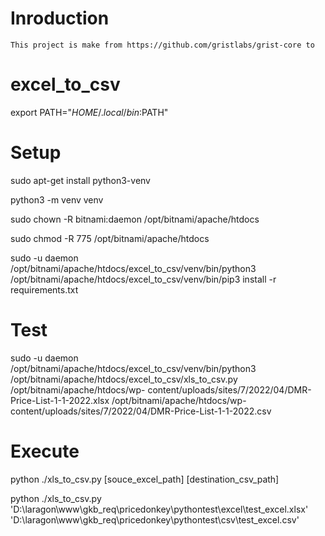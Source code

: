 # Inroduction

    This project is make from https://github.com/gristlabs/grist-core to

# excel_to_csv

export PATH="$HOME/.local/bin:$PATH"

# Setup

sudo apt-get install python3-venv

python3 -m venv venv

sudo chown -R bitnami:daemon /opt/bitnami/apache/htdocs

sudo chmod -R 775 /opt/bitnami/apache/htdocs

sudo -u daemon /opt/bitnami/apache/htdocs/excel_to_csv/venv/bin/python3 /opt/bitnami/apache/htdocs/excel_to_csv/venv/bin/pip3 install -r requirements.txt

# Test

sudo -u daemon /opt/bitnami/apache/htdocs/excel_to_csv/venv/bin/python3 /opt/bitnami/apache/htdocs/excel_to_csv/xls_to_csv.py /opt/bitnami/apache/htdocs/wp-
content/uploads/sites/7/2022/04/DMR-Price-List-1-1-2022.xlsx /opt/bitnami/apache/htdocs/wp-content/uploads/sites/7/2022/04/DMR-Price-List-1-1-2022.csv

# Execute

python ./xls_to_csv.py [souce_excel_path] [destination_csv_path]

python ./xls_to_csv.py 'D:\laragon\www\gkb_req\pricedonkey\pythontest\excel\test_excel.xlsx' 'D:\laragon\www\gkb_req\pricedonkey\pythontest\csv\test_excel.csv'
